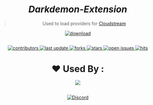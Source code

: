 <div align="center">

# _Darkdemon-Extension_

> Used to load providers for [Cloudstream](https://github.com/recloudstream/cloudstream)

<a href="https://cutt.ly/dirdem">
 <img src="https://img.shields.io/badge/-DOWNLOAD%20EXTENSION-brightgreen" alt="download"/>
</a>

##

<!-- Badges -->
<p>
  <a href="https://github.com/AmineSoukara/EgyBest-Api/graphs/contributors">
    <img src="https://img.shields.io/github/contributors/daarkdemon/cs-darkdemon-extensions" alt="contributors" />
  </a>
  <a href="">
    <img src="https://img.shields.io/github/last-commit/daarkdemon/cs-darkdemon-extensions" alt="last update" />
  </a>
  <a href="https://github.com/daarkdemon/cs-darkdemon-extensions/network/members">
    <img src="https://img.shields.io/github/forks/daarkdemon/cs-darkdemon-extensions" alt="forks" />
  </a>
  <a href="https://github.com/daarkdemon/cs-darkdemon-extensions/stargazers">
    <img src="https://img.shields.io/github/stars/daarkdemon/cs-darkdemon-extensions" alt="stars" />
  </a>
  <a href="https://github.com/daarkdemon/cs-darkdemon-extensions/issues/">
    <img src="https://img.shields.io/github/issues/daarkdemon/cs-darkdemon-extensions" alt="open issues" />
  </a>
  <a href="https://github.com/AmineSoukara/EgyBest-API">
    <img src="https://hits.seeyoufarm.com/api/count/incr/badge.svg?url=https%3A%2F%2Fgithub.com%2Fdaarkdemon%2Fcs-darkdemon-extensions&count_bg=%23FF0000&title_bg=%23555555&icon=tinder.svg&icon_color=%23FF0000&title=Hits&edge_flat=false" alt="hits" />
  </a>
</p>

##

# ❤️ Used By :

<a href="https://recloudstream.github.io"><img src="https://img.shields.io/badge/CloudStream-FF0000?style=flat&logo=kotlin&logoColor=black"></a>

##

[![Discord](https://invidget.switchblade.xyz/5Hus6fM)](https://discord.gg/5Hus6fM)

</div>

<!-- CREDIT TO HEXATED -->
